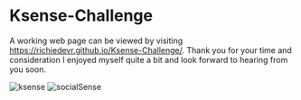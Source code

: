 # Ksense-Challenge

A working web page can be viewed by visiting https://richiedevr.github.io/Ksense-Challenge/.
Thank you for your time and consideration I enjoyed myself quite a bit and look forward to hearing from you soon.

![ksense](https://user-images.githubusercontent.com/78895761/141778306-bf065844-7656-4914-b806-04adf7389576.png)
![socialSense](https://user-images.githubusercontent.com/78895761/141778318-7c26df26-ff88-4fa5-bc3b-fa18f5484726.png)
